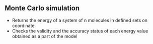 ## Monte Carlo simulation

- Returns the energy of a system of n molecules in defined sets on coordinate
- Checks the validity and the accuracy status of each energy value obtained as a part of the model
